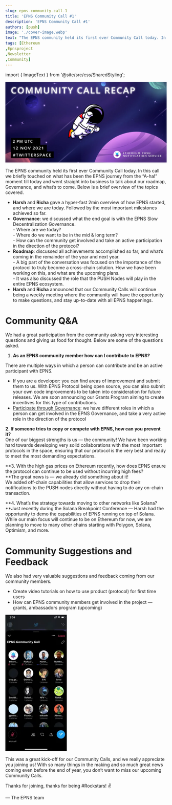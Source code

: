 ```yaml
---
slug: epns-community-call-1
title: 'EPNS Community Call #1'
description: 'EPNS Community Call #1'
authors: [push]
image: './cover-image.webp'
text: "The EPNS community held its first ever Community Call today. In this call we briefly touched on what has been the EPNS journey from the “A-ha!” moment till today and went straight into business to talk about our roadmap, Governance, and what’s to come. Below is a brief overview of the topics covered.."
tags: [Ethereum
,Epnsproject
,Newsletter
,Community]
---
```

import { ImageText } from '@site/src/css/SharedStyling';

![Cover Image of EPNS Community Call #1](./cover-image.webp)

<!--truncate-->

The EPNS community held its first ever Community Call today. In this call we briefly touched on what has been the EPNS journey from the “A-ha!” moment till today and went straight into business to talk about our roadmap, Governance, and what’s to come. Below is a brief overview of the topics covered.

*   **Harsh** and **Richa** gave a hyper-fast 2min overview of how EPNS started, and where we are today. Followed by the most important milestones achieved so far.
*   **Governance**: we discussed what the end goal is with the EPNS Slow Decentralization Governance.  
    \- Where are we today?  
    \- Where do we want to be in the mid & long term?  
    \- How can the community get involved and take an active participation in the direction of the protocol?
*   **Roadmap**: discussed all achievements accomplished so far, and what’s coming in the remainder of the year and next year.  
    \- A big part of the conversation was focused on the importance of the protocol to truly become a cross-chain solution. How we have been working on this, and what are the upcoming plans.  
    \- It was also discussed the role that the PUSH Nodes will play in the entire EPNS ecosystem.
*   **Harsh** and **Richa** announced that our Community Calls will continue being a weekly meeting where the community will have the opportunity to make questions, and stay up-to-date with all EPNS happenings.

Community Q&A
=============

We had a great participation from the community asking very interesting questions and giving us food for thought. Below are some of the questions asked.

1.  **As an EPNS community member how can I contribute to EPNS?**

There are multiple ways in which a person can contribute and be an active participant with EPNS.

*   If you are a developer: you can find areas of improvement and submit them to us. With EPNS Protocol being open source, you can also submit your own code improvements to be taken into consideration for future releases. We are soon announcing our Grants Program aiming to create incentives for this type of contributions.
*   [Participate through Governance](https://medium.com/ethereum-push-notification-service/epns-governance-goes-live-lets-push-for-progressive-decentralized-governance-7448b58b89b4): we have different roles in which a person can get involved in the EPNS Governance, and take a very active role in the direction of the protocol

**2\. If someone tries to copy or compete with EPNS, how can you prevent it?**  
One of our biggest strengths is us — the community! We have been working hard towards developing very solid collaborations with the most important protocols in the space, ensuring that our protocol is the very best and ready to meet the most demanding expectations.

**3\. With the high gas prices on Ethereum recently, how does EPNS ensure the protocol can continue to be used without incurring high fees?  
**The great news is — we already did something about it!  
We added off-chain capabilities that allow services to drop their notifications to the PUSH nodes directly without having to do any on-chain transaction.

**4\. What’s the strategy towards moving to other networks like Solana?  
**Just recently during the Solana Breakpoint Conference — Harsh had the opportunity to demo the capabilities of EPNS running on top of Solana. While our main focus will continue to be on Ethereum for now, we are planning to move to many other chains starting with Polygon, Solana, Optimism, and more.

Community Suggestions and Feedback
==================================

We also had very valuable suggestions and feedback coming from our community members.

*   Create video tutorials on how to use product (protocol) for first time users
*   How can EPNS community members get involved in the project — grants, ambassadors program (upcoming)

![First Image of EPNS Community Call #1](./image-1.webp)

This was a great kick-off for our Community Calls, and we really appreciate you joining us! With so many things in the making and so much great news coming even before the end of year, you don’t want to miss our upcoming Community Calls.

Thanks for joining, thanks for being #Rockstars! ✌️

— The EPNS team


